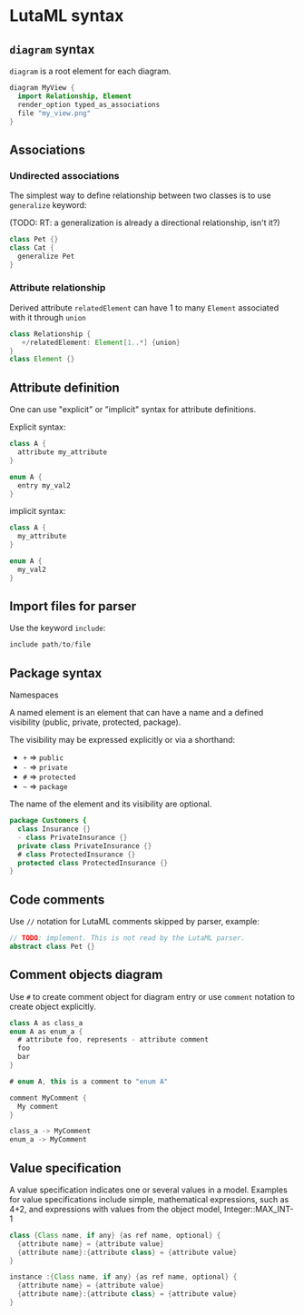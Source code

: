 # LutaML syntax

## `diagram` syntax

`diagram` is a root element for each diagram.

```java
diagram MyView {
  import Relationship, Element
  render_option typed_as_associations
  file "my_view.png"
}
```

## Associations

### Undirected associations

The simplest way to define relationship between two classes is to use `generalize` keyword:

(TODO: RT: a generalization is already a directional relationship, isn't it?)

```java
class Pet {}
class Cat {
  generalize Pet
}
```

### Attribute relationship

Derived attribute `relatedElement` can have 1 to many `Element` associated with it through `union`

```java
class Relationship {
   +/relatedElement: Element[1..*] {union}
}
class Element {}
```

## Attribute definition

One can use "explicit" or "implicit" syntax for attribute definitions.

Explicit syntax:

```java
class A {
  attribute my_attribute
}

enum A {
  entry my_val2
}
```

implicit syntax:

```java
class A {
  my_attribute
}

enum A {
  my_val2
}
```


## Import files for parser

Use the keyword `include`:

```java
include path/to/file
```

## Package syntax

Namespaces

A named element is an element that can have a name and a defined visibility (public, private, protected, package).

The visibility may be expressed explicitly or via a shorthand:

* `+` => `public`
* `-` => `private`
* `#` => `protected`
* `~` => `package`

The name of the element and its visibility are optional.

```java
package Customers {
  class Insurance {}
  - class PrivateInsurance {}
  private class PrivateInsurance {}
  # class ProtectedInsurance {}
  protected class ProtectedInsurance {}
}
```

## Code comments

Use `//` notation for LutaML comments skipped by parser, example:

```java
// TODO: implement. This is not read by the LutaML parser.
abstract class Pet {}
```

## Comment objects diagram

Use `#` to create comment object for diagram entry or use `comment` notation to create object explicitly.

```java
class A as class_a
enum A as enum_a {
  # attribute foo, represents - attribute comment
  foo
  bar
}

# enum A, this is a comment to "enum A"

comment MyComment {
  My comment
}

class_a -> MyComment
enum_a -> MyComment
```

## Value specification

A value specification indicates one or several values in a model. Examples for value specifications include simple, mathematical expressions, such as 4+2, and expressions with values from the object model, Integer::MAX_INT-1

```java
class {Class name, if any} {as ref name, optional} {
  {attribute name} = {attribute value}
  {attribute name}:{attribute class} = {attribute value}
}

instance :{Class name, if any} {as ref name, optional} {
  {attribute name} = {attribute value}
  {attribute name}:{attribute class} = {attribute value}
}
```
